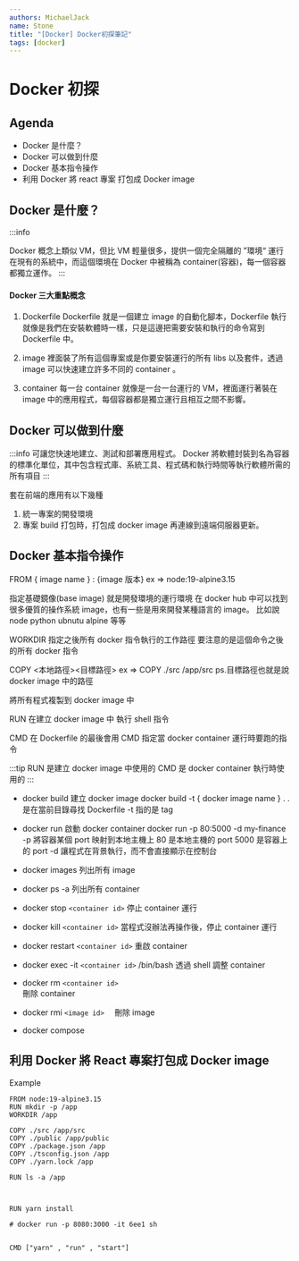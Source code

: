 ```yaml
---
authors: MichaelJack
name: Stone
title: "[Docker] Docker初探筆記"
tags: [docker]
---
```


# Docker 初探

## Agenda

- Docker 是什麼？
- Docker 可以做到什麼
- Docker 基本指令操作
- 利用 Docker 將 react 專案 打包成 Docker image

## Docker 是什麼？

:::info

Docker 概念上類似 VM，但比 VM 輕量很多，提供一個完全隔離的 ”環境“ 運行在現有的系統中，而這個環境在 Docker 中被稱為 container(容器)，每一個容器都獨立運作。
:::

#### Docker 三大重點概念

1. Dockerfile
   Dockerfile 就是一個建立 image 的自動化腳本，Dockerfile 執行就像是我們在安裝軟體時一樣，只是這邊把需要安裝和執行的命令寫到 Dockerfile 中。

2. image
   裡面裝了所有這個專案或是你要安裝運行的所有 libs 以及套件，透過 image 可以快速建立許多不同的 container 。

3. container
   每一台 container 就像是一台一台運行的 VM，裡面運行著裝在 image 中的應用程式，每個容器都是獨立運行且相互之間不影響。

## Docker 可以做到什麼

:::info
可讓您快速地建立、測試和部署應用程式。
Docker 將軟體封裝到名為容器的標準化單位，其中包含程式庫、系統工具、程式碼和執行時間等執行軟體所需的所有項目
:::

套在前端的應用有以下幾種

1. 統一專案的開發環境
2. 專案 build 打包時，打包成 docker image 再連線到遠端伺服器更新。

## Docker 基本指令操作

FROM { image name } : {image 版本}
ex => node:19-alpine3.15

指定基礎鏡像(base image)
就是開發環境的運行環境
在 docker hub 中可以找到很多優質的操作系統 image，也有一些是用來開發某種語言的 image。 比如說 node python ubnutu alpine 等等

WORKDIR
指定之後所有 docker 指令執行的工作路徑
要注意的是這個命令之後的所有 docker 指令

COPY <本地路徑><目標路徑>
ex => COPY ./src /app/src
ps.目標路徑也就是說 docker image 中的路徑

將所有程式複製到 docker image 中

RUN
在建立 docker image 中 執行 shell 指令

CMD
在 Dockerfile 的最後會用 CMD 指定當 docker container 運行時要跑的指令

:::tip
RUN 是建立 docker image 中使用的
CMD 是 docker container 執行時使用的
:::

- docker build
  建立 docker image
  docker build -t { docker image name } .
  . 是在當前目錄尋找 Dockerfile
  -t 指的是 tag

- docker run
  啟動 docker container
  docker run -p 80:5000 -d my-finance
  -p 將容器某個 port 映射到本地主機上 80 是本地主機的 port 5000 是容器上的 port
  -d 讓程式在背景執行，而不會直接顯示在控制台

- docker images
  列出所有 image

- docker ps -a
  列出所有 container

- docker stop `<container id>`
  停止 container 運行

- docker kill `<container id>`
  當程式沒辦法再操作後，停止 container 運行

- docker restart `<container id>`
  重啟 container

- docker exec -it `<container id>` /bin/bash
  透過 shell 調整 container

- docker rm `<container id>`  
  刪除 container

- docker rmi `<image id>  `
  刪除 image

- docker compose

## 利用 Docker 將 React 專案打包成 Docker image

Example

```docker showLineNumbers
FROM node:19-alpine3.15
RUN mkdir -p /app
WORKDIR /app

COPY ./src /app/src
COPY ./public /app/public
COPY ./package.json /app
COPY ./tsconfig.json /app
COPY ./yarn.lock /app

RUN ls -a /app



RUN yarn install

# docker run -p 8080:3000 -it 6ee1 sh


CMD ["yarn" , "run" , "start"]
```
